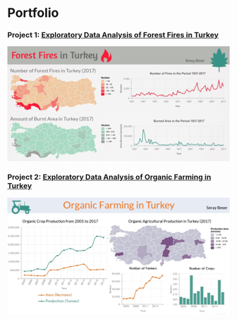 # Portfolio

###  Project 1: [Exploratory Data Analysis of Forest Fires in Turkey](https://github.com/SerayBeser/portfolio/tree/master/Examples%20of%20Exploratory%20Data%20Analysis#portfolio)
![alt text](https://github.com/SerayBeser/portfolio/blob/master/images/forest_fires_in_Turkey.jpg)

###  Project 2: [Exploratory Data Analysis of Organic Farming in Turkey](https://github.com/SerayBeser/portfolio/blob/master/README.md#project-2-exploratory-data-analysis-of-organic-farming-in-turkey)
![alt text](https://github.com/SerayBeser/portfolio/blob/master/images/organic_farming_in_turkey.jpg)


 
